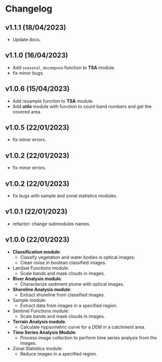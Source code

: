 # Changelog

<!--next-version-placeholder-->
## v1.1.1 (18/04/2023)
- Update docs.

## v1.1.0 (16/04/2023)
- Add `seasonal_decompose` function to **TSA** module.
- fix minor bugs.

## v1.0.6 (15/04/2023)
- Add resample function to **TSA** module.
- Add **utils** module with function to count band numbers and get the covered area. 

## v1.0.5 (22/01/2023)
- fix minor errors.

## v1.0.2 (22/01/2023)
- fix minor errors.

## v1.0.2 (22/01/2023)
- fix bugs with sample and zonal statistics modules.

## v1.0.1 (22/01/2023)
- refactor: change submodules names.

## v1.0.0 (22/01/2023)

- **Classification module**:
    - Classify vegetation and water bodies in optical images.
    - Clean noise in boolean classified images.
- Landsat Functions module:
    - Scale bands and mask clouds in images.
- **River Analysis module**:
    - Characterize sediment plume with optical images.
- **Shoreline Analysis module**:
    - Extract shoreline from classified images.
- Sample module:
    - Extract data from images in a specified region.
- Sentinel Functions module:
    - Scale bands and mask clouds in images.
- **Terrain Analysis module**:
    - Calculate hypsometric curve for a DEM in a catchment area.
- **Time Series Analysis Module**:
    - Process image collection to perform time series analysis from the images.
- Zonal Statistics module:
    - Reduce images in a specified region.
